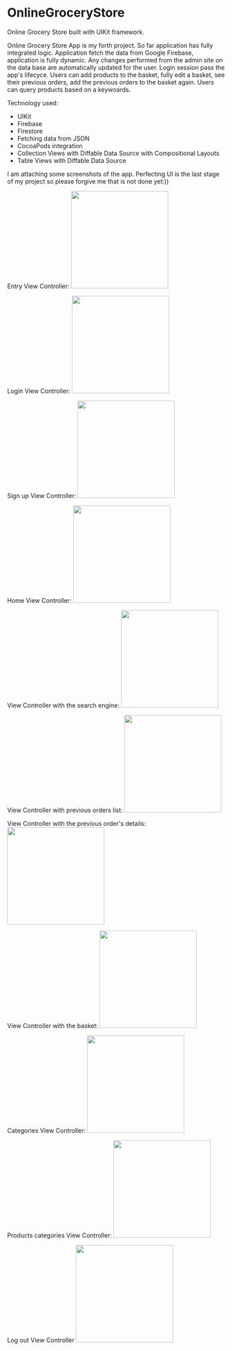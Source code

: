 # OnlineGroceryStore
Online Grocery Store built with UIKit framework.


Online Grocery Store App is my forth project. So far application has fully integrated logic. Application fetch the data from Google Firebase, application is fully dynamic. Any changes performed from the admin site on the data base are automatically updated for the user. Login session pass the app's lifecyce. Users can add products to the basket, fully edit a basket, see their previous orders, add the previous orders to the basket again. Users can query products based on a keywoards.  

Technology used:

- UIKit
- Firebase 
- Firestore
- Fetching data from JSON
- CocoaPods integration
- Collection Views with Diffable Data Source with Compositional Layouts
- Table Views with Diffable Data Source

I am attaching some screenshots of the app. Perfecting UI is the last stage of my project so please forgive me that is not done yet:))

Entry View Controller:
<img src="https://user-images.githubusercontent.com/71930261/109963260-1c0e0280-7ce4-11eb-906a-12720ffa7b27.png" width="225">

Login View Controller:
<img src="https://user-images.githubusercontent.com/71930261/109963268-1dd7c600-7ce4-11eb-85da-4628ba17ab46.png" width="225">

Sign up View Controller:
<img src="https://user-images.githubusercontent.com/71930261/109963269-1e705c80-7ce4-11eb-8422-b81c19d52f65.png" width="225">

Home View Controller:
<img src="https://user-images.githubusercontent.com/71930261/109963031-d81afd80-7ce3-11eb-81c7-c8117f732dcf.png" width="225">

View Controller with the search engine:
<img src="https://user-images.githubusercontent.com/71930261/109970142-9f335680-7cec-11eb-826c-55093c046238.png" width="225">

View Controller with previous orders list:
<img src="https://user-images.githubusercontent.com/71930261/109963023-d6513a00-7ce3-11eb-8119-020420bf548e.png" width="225">

View Controller with the previous order's details:
<img src="https://user-images.githubusercontent.com/71930261/109970756-57f99580-7ced-11eb-894f-1f2adee5fe1f.png" width="225">

View Controller with the basket:
<img src="https://user-images.githubusercontent.com/71930261/109963027-d6e9d080-7ce3-11eb-8919-7789df337055.png" width="225">

Categories View Controller:
<img src="https://user-images.githubusercontent.com/71930261/109963035-d8b39400-7ce3-11eb-90e0-f0c262a02a14.png" width="225">

Products categories View Controller:
<img src="https://user-images.githubusercontent.com/71930261/109963037-d94c2a80-7ce3-11eb-8b8c-d5c77819acb5.png" width="225">

Log out View Controller
<img src="https://user-images.githubusercontent.com/71930261/109970581-241e7000-7ced-11eb-9465-e60751508580.png" width="225">




